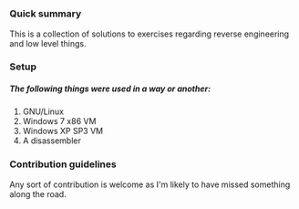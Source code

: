 #  

### Quick summary ###

This is a collection of solutions to exercises regarding reverse
engineering and low level things.

### Setup ###

##### The following things were used in a way or another: #####
1. GNU/Linux
2. Windows 7 x86 VM 
3. Windows XP SP3 VM
4. A disassembler

### Contribution guidelines ###

Any sort of contribution is welcome as I'm likely to have missed something
along the road.
